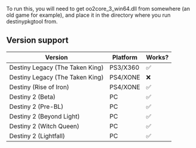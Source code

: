 To run this, you will need to get oo2core_3_win64.dll from somewhere (an old game for example), and place it in the
directory where you run destinypkgtool from.

## Version support

| Version                         | Platform | Works? |
|---------------------------------|----------|--------|
| Destiny Legacy (The Taken King) | PS3/X360 | ✅      |
| Destiny Legacy (The Taken King) | PS4/XONE | ❌      |
| Destiny (Rise of Iron)          | PS4/XONE | ✅      |
| Destiny 2 (Beta)                | PC       | ✅      |
| Destiny 2 (Pre-BL)              | PC       | ✅      |
| Destiny 2 (Beyond Light)        | PC       | ✅      |
| Destiny 2 (Witch Queen)         | PC       | ✅      |
| Destiny 2 (Lightfall)           | PC       | ✅      |
